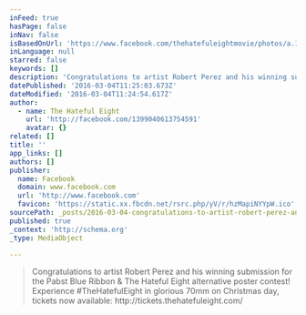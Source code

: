 ```yaml
---
inFeed: true
hasPage: false
inNav: false
isBasedOnUrl: 'https://www.facebook.com/thehatefuleightmovie/photos/a.1426517454340240.1073741828.1399040613754591/1538228329835818/?type=3&theater'
inLanguage: null
starred: false
keywords: []
description: 'Congratulations to artist Robert Perez and his winning submission for the Pabst Blue Ribbon & The Hateful Eight alternative poster contest! Experience #TheHatefulEight in glorious 70mm on Christmas day, tickets now available: http://tickets.thehatefuleight.com/'
datePublished: '2016-03-04T11:25:03.673Z'
dateModified: '2016-03-04T11:24:54.617Z'
author:
  - name: The Hateful Eight
    url: 'http://facebook.com/1399040613754591'
    avatar: {}
related: []
title: ''
app_links: []
authors: []
publisher:
  name: Facebook
  domain: www.facebook.com
  url: 'http://www.facebook.com'
  favicon: 'https://static.xx.fbcdn.net/rsrc.php/yV/r/hzMapiNYYpW.ico'
sourcePath: _posts/2016-03-04-congratulations-to-artist-robert-perez-and-his-winning-submi.md
published: true
_context: 'http://schema.org'
_type: MediaObject

---
```

> Congratulations to artist Robert Perez and his winning submission for the Pabst Blue Ribbon & The Hateful Eight alternative poster contest&excl; Experience &num;TheHatefulEight in glorious 70mm on Christmas day&comma; tickets now available&colon; http&colon;&sol;&sol;tickets&period;thehatefuleight&period;com&sol;